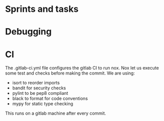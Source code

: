# Sprints and tasks
[//comment]: # (TODO: Explain how we are using gitlab boards)
[//comment]: # (TODO: Link or explain the worklow to solver issues)

# Debugging
[//comment]: # (TODO: Explain the setup to debug the project)


# CI

[//comment]: # (TODO: Link or explain how to run test and check locally)
[//comment]: # (TODO: Review the followin CI explanation)

The .gitlab-ci.yml file configures the gitlab CI to run nox.
Nox let us execute some test and checks before making the commit.
We are using:
 * isort to reorder imports
 * bandit for security checks
 * pylint to be pep8 compliant
 * black to format for code conventions
 * mypy for static type checking

This runs on a gitlab machine after every commit.
